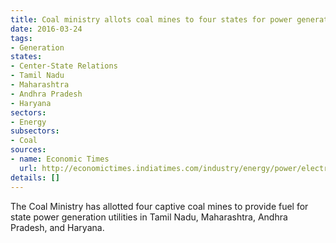 ```yaml
---
title: Coal ministry allots coal mines to four states for power generation
date: 2016-03-24
tags:
- Generation
states:
- Center-State Relations
- Tamil Nadu
- Maharashtra
- Andhra Pradesh
- Haryana
sectors:
- Energy
subsectors:
- Coal
sources:
- name: Economic Times
  url: http://economictimes.indiatimes.com/industry/energy/power/electricity-bills-of-delhiites-to-come-down/articleshow/51443950.cms
details: []
---
```


The Coal Ministry has allotted four captive coal mines to provide fuel for state power generation utilities in Tamil Nadu, Maharashtra, Andhra Pradesh, and Haryana.
